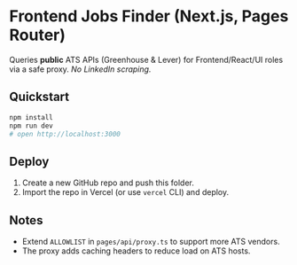 
# Frontend Jobs Finder (Next.js, Pages Router)

Queries **public** ATS APIs (Greenhouse & Lever) for Frontend/React/UI roles via a safe proxy.
_No LinkedIn scraping._

## Quickstart
```bash
npm install
npm run dev
# open http://localhost:3000
```

## Deploy
1. Create a new GitHub repo and push this folder.
2. Import the repo in Vercel (or use `vercel` CLI) and deploy.

## Notes
- Extend `ALLOWLIST` in `pages/api/proxy.ts` to support more ATS vendors.
- The proxy adds caching headers to reduce load on ATS hosts.

